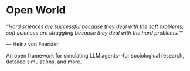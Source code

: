 # Open World

*“Hard sciences are successful because they deal with the soft problems; soft sciences are struggling because they deal with the hard problems.”**

— Heinz von Foerster

An open framework for simulating LLM agents--for sociological research, detailed simulations, and more.
